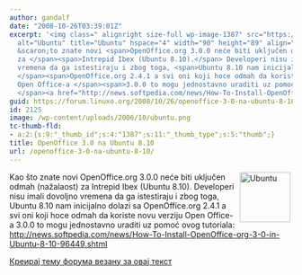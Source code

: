 ```yaml
---
author: gandalf
date: "2008-10-26T03:39:01Z"
excerpt: '<img class=" alignright size-full wp-image-1387" src="https://linuxo.org/wp-content/uploads/2006/10/ubuntu.png"
  alt="Ubuntu" title="Ubuntu" hspace="4" width="90" height="89" align="right" />Kao
  &scaron;to znate novi <span>OpenOffice.org 3.0.0 neće biti uključen odmah </span><span>(nažalaost)
  za </span><span>Intrepid Ibex (Ubuntu 8.10).</span> Developeri nisu imali dovoljno
  vremena da ga istestiraju i zbog toga, <span>Ubuntu 8.10 nam inicijalno dolazi sa
  </span><span>OpenOffice.org 2.4.1 a svi oni koji hoce odmah da koriste novu verziju
  Open Office-a </span><span>3.0.0 to mogu jednostavno uraditi uz pomoć ovog tutoriala:
  </span><a href="http://news.softpedia.com/news/How-To-Install-OpenOffice-org-3-0-in-Ubuntu-8-10-96449.shtml">http://news.softpedia.com/news/How-To-Install-OpenOffice-org-3-0-in-Ubuntu-8-10-96449.shtml</a> '
guid: https://forum.linuxo.org/2008/10/26/openoffice-3-0-na-ubuntu-8-10/
id: 2125
image: /wp-content/uploads/2006/10/ubuntu.png
tc-thumb-fld:
- a:2:{s:9:"_thumb_id";s:4:"1387";s:11:"_thumb_type";s:5:"thumb";}
title: OpenOffice 3.0 na Ubuntu 8.10
url: /openoffice-3-0-na-ubuntu-8-10/
---
```

<img class=" alignright size-full wp-image-1387" src="https://linuxo.org/wp-content/uploads/2006/10/ubuntu.png" alt="Ubuntu" title="Ubuntu" hspace="4" width="90" height="89" align="right" />Kao &scaron;to znate novi <span>OpenOffice.org 3.0.0 neće biti uključen odmah </span><span>(nažalaost) za </span><span>Intrepid Ibex (Ubuntu 8.10).</span> Developeri nisu imali dovoljno vremena da ga istestiraju i zbog toga, <span>Ubuntu 8.10 nam inicijalno dolazi sa </span><span>OpenOffice.org 2.4.1 a svi oni koji hoce odmah da koriste novu verziju Open Office-a </span><span>3.0.0 to mogu jednostavno uraditi uz pomoć ovog tutoriala: </span><http://news.softpedia.com/news/How-To-Install-OpenOffice-org-3-0-in-Ubuntu-8-10-96449.shtml> <!--break-->

[Креирај тему форума везану за овај текст](https://linuxo.org/nova-tema-na-forumu/?se_pid=2125)